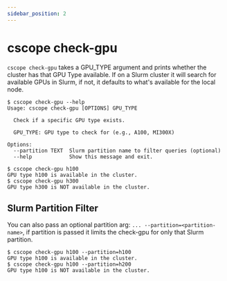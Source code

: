 ```yaml
---
sidebar_position: 2
---
```


# cscope check-gpu

`cscope check-gpu` takes a GPU_TYPE argument and prints whether the cluster has that GPU Type available. If on a Slurm cluster it will search for available GPUs in Slurm, if not, it defaults to what's available for the local node.

```shell
$ cscope check-gpu --help
Usage: cscope check-gpu [OPTIONS] GPU_TYPE

  Check if a specific GPU type exists.

  GPU_TYPE: GPU type to check for (e.g., A100, MI300X)

Options:
  --partition TEXT  Slurm partition name to filter queries (optional)
  --help            Show this message and exit.
```

```shell
$ cscope check-gpu h100
GPU type h100 is available in the cluster.
$ cscope check-gpu h300
GPU type h300 is NOT available in the cluster.
```

## Slurm Partition Filter

You can also pass an optional partition arg: `... --partition=<partition-name>`, if partition is passed it limits the check-gpu for only that Slurm partition.

```shell
$ cscope check-gpu h100 --partition=h100
GPU type h100 is available in the cluster.
$ cscope check-gpu h100 --partition=h200
GPU type h100 is NOT available in the cluster.
```
